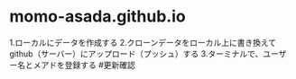 # momo-asada.github.io
1.ローカルにデータを作成する
2.クローンデータをローカル上に書き換えてgithub（サーバー）にアップロード（プッシュ）する
3.ターミナルで、ユーザー名とメアドを登録する
#更新確認
